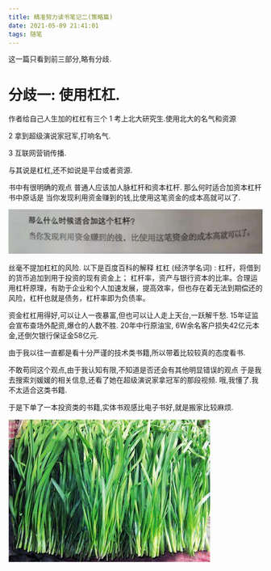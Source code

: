 ```yaml
---
title: 精准努力读书笔记二(策略篇)
date: 2021-05-09 21:41:01
tags: 随笔
---
```


这一篇只看到前三部分,略有分歧.

# 分歧一: 使用杠杠.

作者给自己人生加的杠杠有三个
1 考上北大研究生.使用北大的名气和资源

2 拿到超级演说家冠军,打响名气.

3 互联网营销传播.

与其说是杠杠,还不如说是平台或者资源.

<!--more-->

书中有很明确的观点
普通人应该加人脉杠杆和资本杠杆.
那么何时适合加资本杠杆
书中原话是  当你发现利用资金赚到的钱,比使用这笔资金的成本高就可以了.


![Alt text](/images/gangang.png)


丝毫不提加杠杠的风险.
以下是百度百科的解释
杠杠 (经济学名词) : 杠杆，将借到的货币追加到用于投资的现有资金上；
杠杆率，资产与银行资本的比率。合理运用杠杆原理，有助于企业和个人加速发展，提高效率，但也存在着无法到期偿还的风险，杠杆也就是债务，杠杆率即为负债率。


资金杠杠用得好,可以让人一夜暴富,但也可以让人走上天台,一跃解千愁.
15年证监会宣布查场外配资,爆仓的人数不胜.
20年中行原油宝, 6W余名客户损失42亿元本金,还倒欠银行保证金58亿元.

由于我以往一直都是看十分严谨的技术类书籍,所以带着比较较真的态度看书.

不敢苟同这个观点,由于我认知有限,不知道是否还会有其他明显错误的观点
于是我去搜索刘媛媛的相关信息,还看了她在超级演说家拿冠军的那段视频.
哦,我懂了.我不太适合这类书籍.

于是下单了一本投资类的书籍,实体书观感比电子书好,就是搬家比较麻烦.

![Alt text](/images/jiucai.jfif)